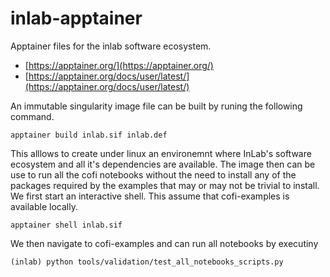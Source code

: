# inlab-apptainer

Apptainer files for the inlab software ecosystem. 

- [https://apptainer.org/](https://apptainer.org/)
- [https://apptainer.org/docs/user/latest/](https://apptainer.org/docs/user/latest/)

An immutable singularity image file can be built by runing the following command. 

```
apptainer build inlab.sif inlab.def
```

This alllows to create under linux an environemnt where InLab's software ecosystem and all it's dependencies are available. The image then can be use to run all the cofi notebooks without the need to install any of the packages required by the examples that may or may not be trivial to install. We first start an interactive shell. This assume that cofi-examples is available locally.
```
apptainer shell inlab.sif
```

We then navigate to cofi-examples and can run all notebooks by executiny
```
(inlab) python tools/validation/test_all_notebooks_scripts.py
```


